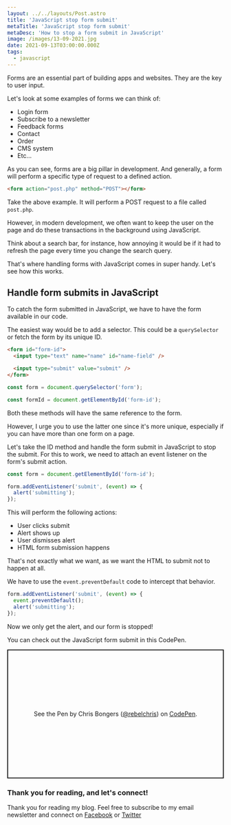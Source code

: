 ```yaml
---
layout: ../../layouts/Post.astro
title: 'JavaScript stop form submit'
metaTitle: 'JavaScript stop form submit'
metaDesc: 'How to stop a form submit in JavaScript'
image: /images/13-09-2021.jpg
date: 2021-09-13T03:00:00.000Z
tags:
  - javascript
---
```


Forms are an essential part of building apps and websites. They are the key to user input.

Let's look at some examples of forms we can think of:

- Login form
- Subscribe to a newsletter
- Feedback forms
- Contact
- Order
- CMS system
- Etc...

As you can see, forms are a big pillar in development.
And generally, a form will perform a specific type of request to a defined action.

```html
<form action="post.php" method="POST"></form>
```

Take the above example. It will perform a POST request to a file called `post.php`.

However, in modern development, we often want to keep the user on the page and do these transactions in the background using JavaScript.

Think about a search bar, for instance, how annoying it would be if it had to refresh the page every time you change the search query.

That's where handling forms with JavaScript comes in super handy. Let's see how this works.

## Handle form submits in JavaScript

To catch the form submitted in JavaScript, we have to have the form available in our code.

The easiest way would be to add a selector. This could be a `querySelector` or fetch the form by its unique ID.

```html
<form id="form-id">
  <input type="text" name="name" id="name-field" />

  <input type="submit" value="submit" />
</form>
```

```js
const form = document.querySelector('form');

const formId = document.getElementById('form-id');
```

Both these methods will have the same reference to the form.

However, I urge you to use the latter one since it's more unique, especially if you can have more than one form on a page.

Let's take the ID method and handle the form submit in JavaScript to stop the submit.
For this to work, we need to attach an event listener on the form's submit action.

```js
const form = document.getElementById('form-id');

form.addEventListener('submit', (event) => {
  alert('submitting');
});
```

This will perform the following actions:

- User clicks submit
- Alert shows up
- User dismisses alert
- HTML form submission happens

That's not exactly what we want, as we want the HTML to submit not to happen at all.

We have to use the `event.preventDefault` code to intercept that behavior.

```js
form.addEventListener('submit', (event) => {
  event.preventDefault();
  alert('submitting');
});
```

Now we only get the alert, and our form is stopped!

You can check out the JavaScript form submit in this CodePen.

<p class="codepen" data-height="300" data-theme-id="dark" data-default-tab="js,result" data-slug-hash="XWgNYyM" data-user="rebelchris" style="height: 300px; box-sizing: border-box; display: flex; align-items: center; justify-content: center; border: 2px solid; margin: 1em 0; padding: 1em;">
  <span>See the Pen <a href="https://codepen.io/rebelchris/pen/XWgNYyM">
  </a> by Chris Bongers (<a href="https://codepen.io/rebelchris">@rebelchris</a>)
  on <a href="https://codepen.io">CodePen</a>.</span>
</p>
<script async defer src="https://cpwebassets.codepen.io/assets/embed/ei.js"></script>

### Thank you for reading, and let's connect!

Thank you for reading my blog. Feel free to subscribe to my email newsletter and connect on [Facebook](https://www.facebook.com/DailyDevTipsBlog) or [Twitter](https://twitter.com/DailyDevTips1)
